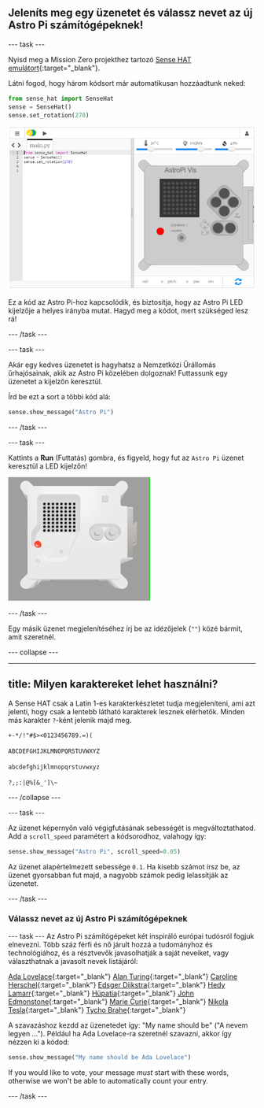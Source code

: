 ## Jeleníts meg egy üzenetet és válassz nevet az új Astro Pi számítógépeknek!

--- task ---

Nyisd meg a Mission Zero projekthez tartozó [Sense HAT emulátort](https://trinket.io/mission-zero){:target="_blank"}.

Látni fogod, hogy három kódsort már automatikusan hozzáadtunk neked:

```python
from sense_hat import SenseHat
sense = SenseHat()
sense.set_rotation(270)
```

![Képernyőkép a Sense Hat emulátorról a három sornyi kezdőkóddal a bal oldali panelen.](images/sense-hat-emulator2.png)

Ez a kód az Astro Pi-hoz kapcsolódik, és biztosítja, hogy az Astro Pi LED kijelzője a helyes irányba mutat. Hagyd meg a kódot, mert szükséged lesz rá!

--- /task ---

--- task ---

Akár egy kedves üzenetet is hagyhatsz a Nemzetközi Űrállomás űrhajósainak, akik az Astro Pi közelében dolgoznak! Futtassunk egy üzenetet a kijelzőn keresztül.

Írd be ezt a sort a többi kód alá:

```python
sense.show_message("Astro Pi")
```

--- /task ---

--- task ---

Kattints a **Run** (Futtatás) gombra, és figyeld, hogy fut az `Astro Pi` üzenet keresztül a LED kijelzőn!

![A Trinket Sense HAT emulátor egy példakódot futtat, amely az "Astro PI" szöveget futtatja végig a LED-mátrixon fehér betűkkel](images/M0_1.gif)

--- /task ---



Egy másik üzenet megjelenítéséhez írj be az idézőjelek (`""`) közé bármit, amit szeretnél.

--- collapse ---

---
title: Milyen karaktereket lehet használni?
---

A Sense HAT csak a Latin 1-es karakterkészletet tudja megjeleníteni, ami azt jelenti, hogy csak a lentebb látható karakterek lesznek elérhetők. Minden más karakter `?`-ként jelenik majd meg.

```
+-*/!"#$><0123456789.=)(

ABCDEFGHIJKLMNOPQRSTUVWXYZ

abcdefghijklmnopqrstuvwxyz

?,;:|@%[&_']\~
```

--- /collapse ---

--- task ---

Az üzenet képernyőn való végigfutásának sebességét is megváltoztathatod. Add a `scroll_speed` paramétert a kódsorodhoz, valahogy így:

```python
sense.show_message("Astro Pi", scroll_speed=0.05)
```

Az üzenet alapértelmezett sebessége `0.1`. Ha kisebb számot írsz be, az üzenet gyorsabban fut majd, a nagyobb számok pedig lelassítják az üzenetet.

--- /task ---

### Válassz nevet az új Astro Pi számítógépeknek

--- task --- Az Astro Pi számítógépeket két inspiráló európai tudósról fogjuk elnevezni. Több száz férfi és nő járult hozzá a tudományhoz és technológiához, és a résztvevők javasolhatják a saját neveiket, vagy választhatnak a javasolt nevek listájáról:


[Ada Lovelace](https://hu.wikipedia.org/wiki/Ada_Lovelace){:target="_blank"} 
[Alan Turing](https://hu.wikipedia.org/wiki/Alan_Turing){:target="_blank"} 
[Caroline Herschel](https://sciencemeetup.444.hu/2016/03/08/a-tudomany-volt-a-principiuma-caroline-herschel){:target="_blank"} 
[Edsger Dijkstra](https://hu.wikipedia.org/wiki/Edsger_Wybe_Dijkstra){:target="_blank"} 
[Hedy Lamarr](https://hu.wikipedia.org/wiki/Hedy_Lamarr){:target="_blank"} 
[Hüpatia](https://hu.wikipedia.org/wiki/Alexandriai_H%C3%BCpatia){:target="_blank"} 
[John Edmonstone](https://en.wikipedia.org/wiki/John_Edmonstone){:target="_blank"} 
[Marie Curie](https://hu.wikipedia.org/wiki/Marie_Curie){:target="_blank"} 
[Nikola Tesla](https://hu.wikipedia.org/wiki/Nikola_Tesla_(feltal%C3%A1l%C3%B3)){:target="_blank"} 
[Tycho Brahe](https://hu.wikipedia.org/wiki/Tycho_Brahe){:target="_blank"}

A szavazáshoz kezdd az üzenetedet így: "My name should be" ("A nevem legyen ..."). Például ha Ada Lovelace-ra szeretnél szavazni, akkor így nézzen ki a kódod:

```python
sense.show_message("My name should be Ada Lovelace")
```

If you would like to vote, your message *must* start with these words, otherwise we won't be able to automatically count your entry.

--- /task ---



